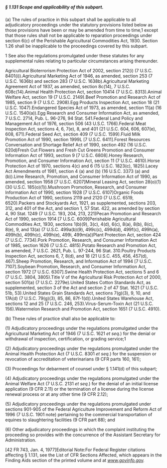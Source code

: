 ##### § 1.131 Scope and applicability of this subpart. #####

(a) The rules of practice in this subpart shall be applicable to all adjudicatory proceedings under the statutory provisions listed below as those provisions have been or may be amended from time to time,1 except that those rules shall not be applicable to reparation proceedings under section 6(c) of the Perishable Agricultural Commodities Act, 1930. Section 1.26 shall be inapplicable to the proceedings covered by this subpart.

1 See also the regulations promulgated under these statutes for any supplemental rules relating to particular circumstances arising thereunder.

Agricultural Bioterrorism Protection Act of 2002, section 212(i) (7 U.S.C. 8401(i)).Agricultural Marketing Act of 1946, as amended, section 253 (7 U.S.C. 1636b) and section 283 (7 U.S.C. 1638b).Agricultural Marketing Agreement Act of 1937, as amended, section 8c(14), 7 U.S.C. 608c(14).Animal Health Protection Act, section 10414 (7 U.S.C. 8313).Animal Welfare Act, section 19 (7 U.S.C. 2149).Beef Promotion and Research Act of 1985, section 9 (7 U.S.C. 2908).Egg Products Inspection Act, section 18 (21 U.S.C. 1047).Endangered Species Act of 1973, as amended, section 11(a) (16 U.S.C. 1540(a)).Egg Research and Consumer Information Act, as amended, 7 U.S.C. 2714, Pub. L. 96-276, 94 Stat. 541.Federal Land Policy and Management Act of 1976, section 506 (43 U.S.C. 1766).Federal Meat Inspection Act, sections 4, 6, 7(e), 8, and 401 (21 U.S.C. 604, 606, 607(e), 608, 671).Federal Seed Act, section 409 (7 U.S.C. 1599).Fluid Milk Promotion Act of 1990, section 1999L [7 U.S.C. 6411].Forest Resources Conversation and Shortage Relief Act of 1990, section 492 (16 U.S.C. 620d)Fresh Cut Flowers and Fresh Cut Greens Promotion and Consumer Information Act of 1993, section 9 [7 U.S.C. 6808].Honey Research, Promotion, and Consumer Information Act, section 11 (7 U.S.C. 4610).Horse Protection Act of 1970, sections 4(c) and 6 (15 U.S.C. 1823(c), 1825).Lacey Act Amendments of 1981, section 4 (a) and (b) (16 U.S.C. 3373 (a) and (b)).Lime Research, Promotion, and Consumer Information Act of 1990, as amended, section 1958 [7 U.S.C. 6207]Mineral Leasing Act, section 28(o)(1) (30 U.S.C. 185(o)(1)).Mushroom Promotion, Research, and Consumer Information Act of 1990, section 1928 [7 U.S.C. 6107]Organic Foods Production Act of 1990, sections 2119 and 2120 (7 U.S.C. 6519, 6520).Packers and Stockyards Act, 1921, as supplemented, sections 203, 312, and 401 of the Act, and section 1, 57 Stat. 422, as amended by section 4, 90 Stat. 1249 (7 U.S.C. 193, 204, 213, 221)Pecan Promotion and Research Act of 1990, section 1914 [7 U.S.C. 6009]Perishable Agricultural Commodities Act, 1930, sections 1(b)(9), 3(c), 4(d), 6(c), 8(a), 8(b), 8(c), 8(e), 9, and 13(a) (7 U.S.C. 499a(b)(9), 499c(c), 499d(d), 499f(c), 499h(a), 499h(b), 499h(c), 499h(e), 499i, 499m(a))Plant Protection Act, section 424 (7 U.S.C. 7734).Pork Promotion, Research, and Consumer Information Act of 1985, section 1626 (7 U.S.C. 4815).Potato Research and Promotion Act, as amended, 7 U.S.C. 2621, Pub. L. 97-244, 96 Stat. 310.Poultry Products Inspection Act, sections 6, 7, 8(d), and 18 (21 U.S.C. 455, 456, 457(d), 467).Sheep Promotion, Research, and Information Act of 1994 [7 U.S.C. 7107].Soybean Promotion, Research, and Consumer Information Act, section 1972 [7 U.S.C. 6307].Swine Health Protection Act, sections 5 and 6 (7 U.S.C. 3804, 3805).Title V of the Agricultural Risk Protection Act of 2000, section 501(a) (7 U.S.C. 2279e).United States Cotton Standards Act, as supplemented, section 3 of the Act and section 2 of 47 Stat. 1621 (7 U.S.C. 51b, 53).United States Grain Standards Act, sections 7(g)(3), 9, 10, and 17A(d) (7 U.S.C. 79(g)(3), 85, 86, 87f-1(d)).United States Warehouse Act, sections 12 and 25 (7 U.S.C. 246, 253).Virus-Serum-Toxin Act (21 U.S.C. 156).Watermelon Research and Promotion Act, section 1651 (7 U.S.C. 4910).

(b) These rules of practice shall also be applicable to:

(1) Adjudicatory proceedings under the regulations promulgated under the Agricultural Marketing Act of 1946 (7 U.S.C. 1621 *et seq.*) for the denial or withdrawal of inspection, certification, or grading service;1

(2) Adjudicatory proceedings under the regulations promulgated under the Animal Health Protection Act (7 U.S.C. 8301 *et seq.*) for the suspension or revocation of accreditation of veterinarians (9 CFR parts 160, 161);

(3) Proceedings for debarment of counsel under § 1.141(d) of this subpart;

(4) Adjudicatory proceedings under the regulations promulgated under the Animal Welfare Act (7 U.S.C. 2131 *et seq.*) for the denial of an initial license application (9 CFR 2.11) or the termination of a license during the license renewal process or at any other time (9 CFR 2.12);

(5) Adjudicatory proceedings under the regulations promulgated under sections 901-905 of the Federal Agriculture Improvement and Reform Act of 1996 (7 U.S.C. 1901 note) pertaining to the commercial transportation of equines to slaughtering facilities (9 CFR part 88); and

(6) Other adjudicatory proceedings in which the complaint instituting the proceeding so provides with the concurrence of the Assistant Secretary for Administration.

[42 FR 743, Jan. 4, 1977]Editorial Note:For Federal Register citations affecting § 1.131, see the List of CFR Sections Affected, which appears in the Finding Aids section of the printed volume and at *www.govinfo.gov.*